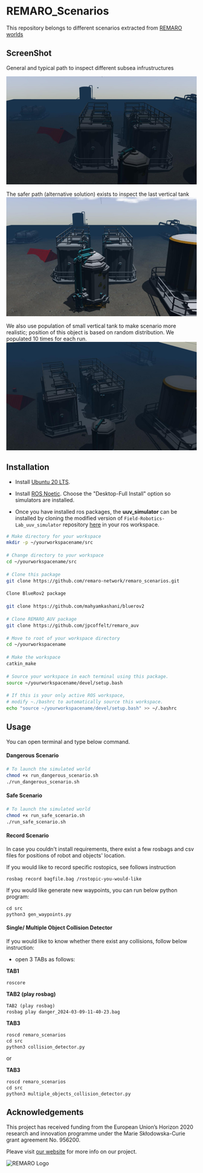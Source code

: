 # REMARO_Scenarios

This repository belongs to different scenarios extracted from [REMARO worlds](https://github.com/remaro-network/remaro_worlds)

## ScreenShot
General and typical path to inspect different subsea infrustructures

[![Watch REMARO_AUV get out of docking station](assets/imgs/remaro_scenario.jpg)](assets/GIFs/docking_station.mp4)

The safer path (alternative solution) exists to inspect the last vertical tank
![Safe Path](assets/imgs/small_vertical_tank_population.jpg)

We also use population of small vertical tank to make scenario more realistic; position of this object is based on random distribution. We populated 10 times for each run.
![Safe Path](assets/imgs/safe_path_remaro.jpg)

## Installation
 - Install [Ubuntu 20 LTS](https://releases.ubuntu.com/20.04/ubuntu-20.04.3-desktop-amd64.iso).

- Install [ROS Noetic](http://wiki.ros.org/noetic/Installation/Ubuntu).  Choose the "Desktop-Full Install" option so simulators are installed.

- Once you have installed ros packages, the <b>uuv_simulator</b> can be installed by cloning the modified version of `Field-Robotics-Lab_uuv_simulator` repository [here](https://github.com/mahyamkashani/uuv_simulator) in your ros workspace.


```bash
# Make directory for your workspace
mkdir -p ~/yourworkspacename/src

# Change directory to your workspace
cd ~/yourworkspacename/src

# Clone this package 
git clone https://github.com/remaro-network/remaro_scenarios.git

Clone BlueRov2 package 

git clone https://github.com/mahyamkashani/bluerov2

# Clone REMARO_AUV package
git clone https://github.com/jpcoffelt/remaro_auv

# Move to root of your workspace directory
cd ~/yourworkspacename

# Make the workspace 
catkin_make

# Source your workspace in each terminal using this package.
source ~/yourworkspacename/devel/setup.bash

# If this is your only active ROS workspace,
# modify ~./bashrc to automatically source this workspace.
echo "source ~/yourworkspacename/devel/setup.bash" >> ~/.bashrc
```

## Usage
You can open terminal and type below command.

#### Dangerous Scenario
```bash
# To launch the simulated world
chmod +x run_dangerous_scenario.sh
./run_dangerous_scenario.sh
```
#### Safe Scenario
```bash
# To launch the simulated world
chmod +x run_safe_scenario.sh
./run_safe_scenario.sh
```

#### Record Scenario
In case you couldn't install requirements, there exist a few rosbags and csv files for positions of robot and objects' location.

If you would like to record specific rostopics, see follows instruction
```
rosbag record bagfile.bag /rostopic-you-would-like
```

If you would like generate new waypoints, you can run below python program:
```
cd src
python3 gen_waypoints.py
```
#### Single/ Multiple Object Collision Detector

If you would like to know whether there exist any collisions, follow below instruction:
- open 3 TABs as follows:

<b>TAB1</b>
```
roscore
```
<b>TAB2 (play rosbag)</b>
```
TAB2 (play rosbag)
rosbag play danger_2024-03-09-11-40-23.bag
```
<b>TAB3</b>
```
roscd remaro_scenarios
cd src
python3 collision_detector.py
```
or

<b>TAB3</b>
```
roscd remaro_scenarios
cd src
python3 multiple_objects_collision_detector.py
```

## Acknowledgements
This project has received funding from the European Union’s Horizon 2020 research and innovation programme under the Marie Skłodowska-Curie grant agreement No. 956200.

Pleave visit [our website](https://remaro.eu/) for more info on our project.

![REMARO Logo](https://remaro.eu/wp-content/uploads/2020/09/remaro1-right-1024.png)
